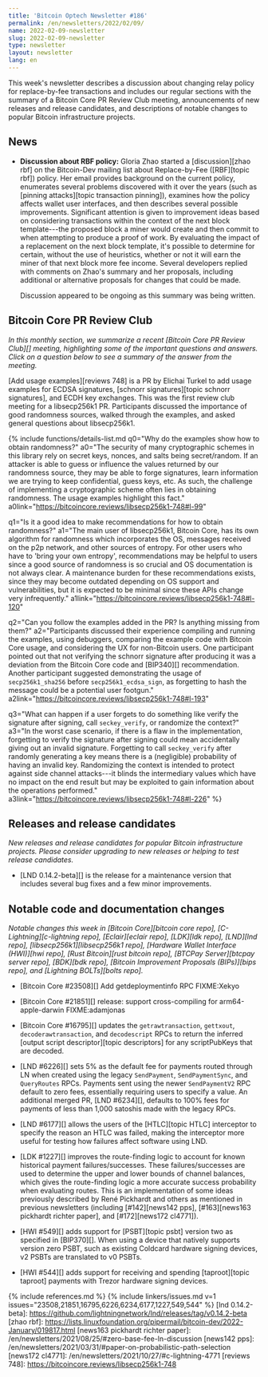 ```yaml
---
title: 'Bitcoin Optech Newsletter #186'
permalink: /en/newsletters/2022/02/09/
name: 2022-02-09-newsletter
slug: 2022-02-09-newsletter
type: newsletter
layout: newsletter
lang: en
---
```

This week's newsletter describes a discussion about changing relay
policy for replace-by-fee transactions and includes our regular sections
with the summary of a Bitcoin Core PR Review Club meeting, announcements
of new releases and release candidates, and descriptions of notable
changes to popular Bitcoin infrastructure projects.

## News

- **Discussion about RBF policy:** Gloria Zhao started a
  [discussion][zhao rbf] on the Bitcoin-Dev mailing list about
  Replace-by-Fee ([RBF][topic rbf]) policy.  Her email provides
  background on the current policy, enumerates several problems
  discovered with it over the years (such as [pinning attacks][topic
  transaction pinning]), examines how the policy affects wallet user
  interfaces, and then describes several possible improvements.
  Significant attention is given to improvement ideas based on
  considering transactions within the context of the next block
  template---the proposed block a miner would create and then commit to
  when attempting to produce a proof of work.  By evaluating the impact
  of a replacement on the next block template, it's possible to
  determine for certain, without the use of heuristics, whether or not
  it will earn the miner of that next block more fee income.  Several
  developers replied with comments on Zhao's summary and her proposals,
  including additional or alternative proposals for changes that
  could be made.

    Discussion appeared to be ongoing as this summary was being written.

## Bitcoin Core PR Review Club

*In this monthly section, we summarize a recent [Bitcoin Core PR Review Club][]
meeting, highlighting some of the important questions and answers.  Click on a
question below to see a summary of the answer from the meeting.*

[Add usage examples][reviews 748] is a PR by Elichai Turkel to add usage
examples for ECDSA signatures, [schnorr signatures][topic schnorr signatures], and ECDH key exchanges. This
was the first review club meeting for a libsecp256k1 PR. Participants discussed
the importance of good randomness sources, walked through the examples, and
asked general questions about libsecp256k1.

{% include functions/details-list.md
  q0="Why do the examples show how to obtain randomness?"
  a0="The security of many cryptographic schemes in this library rely on secret
keys, nonces, and salts being secret/random. If an attacker is able to guess or
influence the values returned by our randomness source, they may be able to
forge signatures, learn information we are trying to keep confidential, guess
keys, etc. As such, the challenge of implementing a cryptographic scheme often
lies in obtaining randomness. The usage examples highlight this fact."
  a0link="https://bitcoincore.reviews/libsecp256k1-748#l-99"

  q1="Is it a good idea to make recommendations for how to obtain randomness?"
  a1="The main user of libsecp256k1, Bitcoin Core, has its own algorithm for
randomness which incorporates the OS, messages received on the p2p network, and
other sources of entropy. For other users who have to 'bring your own entropy',
recommendations may be helpful to users since a good source of randomness is so
crucial and OS documentation is not always clear. A maintenance burden for these
recommendations exists, since they may become outdated depending on OS support
and vulnerabilities, but it is expected to be minimal since these APIs change
very infrequently."
  a1link="https://bitcoincore.reviews/libsecp256k1-748#l-120"

  q2="Can you follow the examples added in the PR? Is anything missing from them?"
  a2="Participants discussed their experience compiling and running the
examples, using debuggers, comparing the example code with Bitcoin Core usage,
and considering the UX for non-Bitcoin users.
One participant pointed out that not verifying the schnorr signature
after producing it was a deviation from the Bitcoin Core code and [BIP340][]
recommendation. Another participant suggested demonstrating the usage of
`secp256k1_sha256` before `secp256k1_ecdsa_sign`, as forgetting to
hash the message could be a potential user footgun."
  a2link="https://bitcoincore.reviews/libsecp256k1-748#l-193"

  q3="What can happen if a user forgets to do something like verify the
signature after signing, call `seckey_verify`, or randomize the context?"
  a3="In the worst case scenario, if there is a flaw in the implementation,
forgetting to verify the signature after signing could mean accidentally giving
out an invalid signature. Forgetting to call `seckey_verify` after randomly
generating a key means there is a (negligible) probability of having an invalid
key. Randomizing the context is intended to protect against side channel
attacks---it blinds the intermediary values which have no impact on the end
result but may be exploited to gain information about the operations performed."
  a3link="https://bitcoincore.reviews/libsecp256k1-748#l-226"
%}

## Releases and release candidates

*New releases and release candidates for popular Bitcoin infrastructure
projects.  Please consider upgrading to new releases or helping to test
release candidates.*

- [LND 0.14.2-beta][] is the release for a
  maintenance version that includes several bug fixes and a few minor
  improvements.

## Notable code and documentation changes

*Notable changes this week in [Bitcoin Core][bitcoin core repo],
[C-Lightning][c-lightning repo], [Eclair][eclair repo], [LDK][ldk repo],
[LND][lnd repo], [libsecp256k1][libsecp256k1 repo], [Hardware Wallet
Interface (HWI)][hwi repo], [Rust Bitcoin][rust bitcoin repo], [BTCPay
Server][btcpay server repo], [BDK][bdk repo], [Bitcoin Improvement
Proposals (BIPs)][bips repo], and [Lightning BOLTs][bolts repo].*

- [Bitcoin Core #23508][] Add getdeploymentinfo RPC FIXME:Xekyo

- [Bitcoin Core #21851][] release: support cross-compiling for arm64-apple-darwin FIXME:adamjonas

- [Bitcoin Core #16795][] updates the `getrawtransaction`, `gettxout`,
  `decoderawtransaction`, and `decodescript` RPCs to return the inferred
  [output script descriptor][topic descriptors] for any scriptPubKeys
  that are decoded.

- [LND #6226][] sets 5% as the default fee for payments routed through
  LN when created using the legacy `SendPayment`, `SendPaymentSync`, and
  `QueryRoutes` RPCs.  Payments sent using the newer `SendPaymentV2` RPC
  default to zero fees, essentially requiring users to specify a value.
  An additional merged PR, [LND #6234][], defaults to 100% fees for
  payments of less than 1,000 satoshis made with the legacy RPCs.

- [LND #6177][] allows the users of the [HTLC][topic HTLC] interceptor
  to specify the reason an HTLC was failed, making the interceptor more
  useful for testing how failures affect software using LND.

- [LDK #1227][] improves the route-finding logic to account for known
  historical payment failures/successes. These failures/successes are used to
  determine the upper and lower bounds of channel balances, which gives the
  route-finding logic a more accurate success probability when evaluating
  routes. This is an implementation of some ideas previously described
  by René Pickhardt and others as mentioned in previous newsletters
  (including [#142][news142 pps], [#163][news163 pickhardt richter
  paper], and [#172][news172 cl4771]).

- [HWI #549][] adds support for [PSBT][topic psbt] version two as
  specified in [BIP370][].  When using a device that natively supports
  version zero PSBT, such as existing Coldcard hardware signing devices,
  v2 PSBTs are translated to v0 PSBTs.

- [HWI #544][] adds support for receiving and spending [taproot][topic
  taproot] payments with Trezor hardware signing devices.

{% include references.md %}
{% include linkers/issues.md v=1 issues="23508,21851,16795,6226,6234,6177,1227,549,544" %}
[lnd 0.14.2-beta]: https://github.com/lightningnetwork/lnd/releases/tag/v0.14.2-beta
[zhao rbf]: https://lists.linuxfoundation.org/pipermail/bitcoin-dev/2022-January/019817.html
[news163 pickhardt richter paper]: /en/newsletters/2021/08/25/#zero-base-fee-ln-discussion
[news142 pps]: /en/newsletters/2021/03/31/#paper-on-probabilistic-path-selection
[news172 cl4771]: /en/newsletters/2021/10/27/#c-lightning-4771
[reviews 748]: https://bitcoincore.reviews/libsecp256k1-748
